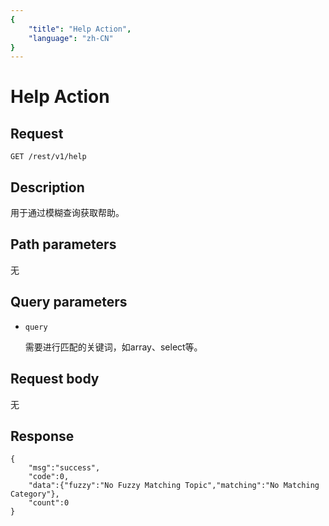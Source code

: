 ```yaml
---
{
    "title": "Help Action",
    "language": "zh-CN"
}
---
```


<!-- 
Licensed to the Apache Software Foundation (ASF) under one
or more contributor license agreements.  See the NOTICE file
distributed with this work for additional information
regarding copyright ownership.  The ASF licenses this file
to you under the Apache License, Version 2.0 (the
"License"); you may not use this file except in compliance
with the License.  You may obtain a copy of the License at

  http://www.apache.org/licenses/LICENSE-2.0

Unless required by applicable law or agreed to in writing,
software distributed under the License is distributed on an
"AS IS" BASIS, WITHOUT WARRANTIES OR CONDITIONS OF ANY
KIND, either express or implied.  See the License for the
specific language governing permissions and limitations
under the License.
-->

# Help Action

## Request

`GET /rest/v1/help`

## Description

用于通过模糊查询获取帮助。
    
## Path parameters

无

## Query parameters

* `query`

    需要进行匹配的关键词，如array、select等。

## Request body

无

## Response

```
{
    "msg":"success",
    "code":0,
    "data":{"fuzzy":"No Fuzzy Matching Topic","matching":"No Matching Category"},
    "count":0
}
```

